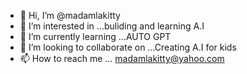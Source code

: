 - 👋 Hi, I’m @madamlakitty
- 👀 I’m interested in ...buliding and learning A.I
- 🌱 I’m currently learning ...AUTO GPT
- 💞️ I’m looking to collaborate on ...Creating A.I for kids
- 📫 How to reach me ... madamlakitty@yahoo.com
  

<!---
madamlakitty/madamlakitty is a ✨ special ✨ repository because its `README.md` (this file) appears on your GitHub profile.
You can click the Preview link to take a look at your changes.
--->

